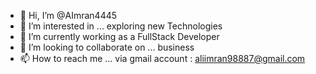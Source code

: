 - 👋 Hi, I’m @AImran4445
- 👀 I’m interested in ... exploring new Technologies
- 🌱 I’m currently working as a FullStack Developer
- 💞️ I’m looking to collaborate on ... business
- 📫 How to reach me ... via gmail account :  aliimran98887@gmail.com

<!---
AImran4445/AImran4445 is a ✨ special ✨ repository because its `README.md` (this file) appears on your GitHub profile.
You can click the Preview link to take a look at your changes.
--->
